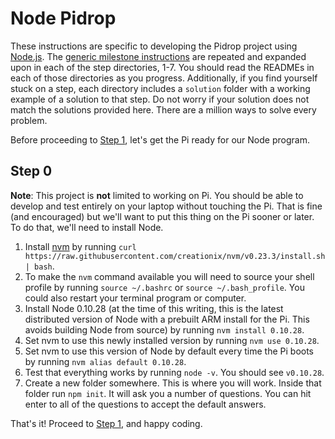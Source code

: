 # Node Pidrop

These instructions are specific to developing the Pidrop project using [Node.js](http://nodejs.org). The [generic milestone instructions](../README.md) are repeated and expanded upon in each of the step directories, 1-7. You should read the READMEs in each of those directories as you progress. Additionally, if you find yourself stuck on a step, each directory includes a `solution` folder with a working example of a solution to that step. Do not worry if your solution does not match the solutions provided here. There are a million ways to solve every problem.

Before proceeding to [Step 1](./1), let's get the Pi ready for our Node program.

## Step 0

**Note**: This project is **not** limited to working on Pi. You should be able to develop and test entirely on your laptop without touching the Pi. That is fine (and encouraged) but we'll want to put this thing on the Pi sooner or later. To do that, we'll need to install Node.

1. Install [nvm](https://github.com/creationix/nvm) by running `curl https://raw.githubusercontent.com/creationix/nvm/v0.23.3/install.sh | bash`.
2. To make the `nvm` command available you will need to source your shell profile by running `source ~/.bashrc` or `source ~/.bash_profile`. You could also restart your terminal program or computer.
3. Install Node 0.10.28 (at the time of this writing, this is the latest distributed version of Node with a prebuilt ARM install for the Pi. This avoids building Node from source) by running `nvm install 0.10.28`.
4. Set nvm to use this newly installed version by running `nvm use 0.10.28`.
5. Set nvm to use this version of Node by default every time the Pi boots by running `nvm alias default 0.10.28`.
6. Test that everything works by running `node -v`. You should see `v0.10.28`.
7. Create a new folder somewhere. This is where you will work. Inside that folder run `npm init`. It will ask you a number of questions. You can hit enter to all of the questions to accept the default answers.

That's it! Proceed to [Step 1](./1), and happy coding.
